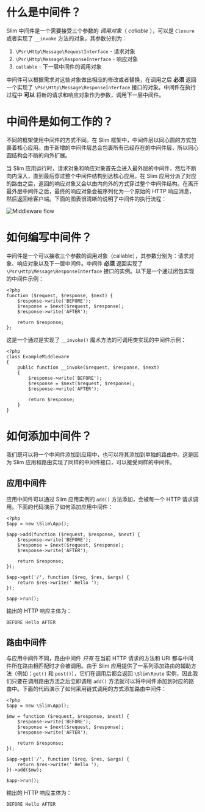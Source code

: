# 什么是中间件？

Slim 中间件是一个需要接受三个参数的 _调用对象_（ _callable_ ），可以是 `Closure` 或者实现了 `__invoke` 方法的对象，其参数分别为：

1. `\Psr\Http\Message\RequestInterface` - 请求对象
2. `\Psr\Http\Message\ResponseInterface` - 响应对象
3. `callable` - 下一层中间件的调用对象

中间件可以根据需求对这些对象做出相应的修改或者替换，在调用之后 **必须** 返回一个实现了 `\Psr\Http\Message\ResponseInterface` 接口的对象。中间件在执行过程中 **可以** 将新的请求和响应对象作为参数，调用下一层中间件。

# 中间件是如何工作的？

不同的框架使用中间件的方式不同。在 Slim 框架中，中间件层以同心圆的方式包裹着核心应用。由于新增的中间件层总会包裹所有已经存在的中间件层，所以同心圆结构会不断的向外扩展。

当 Slim 应用运行时，请求对象和响应对象首先会进入最外层的中间件，然后不断向内深入，直到最后穿过整个中间件结构到达核心应用。在 Slim 应用分派了对应的路由之后，返回的响应对象又会以由内向外的方式穿过整个中间件结构。在离开最外层中间件之后，最终的响应对象会被序列化为一个原始的 HTTP 响应消息，然后返回给客户端。下面的图表很清晰的说明了中间件的执行流程：

![Middleware flow](/images/middleware.png 'Middleware')

# 如何编写中间件？

中间件是一个可以接收三个参数的调用对象（callable），其参数分别为：请求对象、响应对象以及下一层中间件。中间件 **必须** 返回实现了 `\Psr\Http\Message\ResponseInterface` 接口的实例。以下是一个通过闭包实现的中间件示例：

    <?php
    function ($request, $response, $next) {
        $response->write('BEFORE');
        $response = $next($request, $response);
        $response->write('AFTER');

        return $response;
    };

这是一个通过是实现了 `__invoke()` 魔术方法的可调用类实现的中间件示例：

    <?php
    class ExampleMiddleware
    {
        public function __invoke($request, $response, $next)
        {
            $response->write('BEFORE');
            $response = $next($request, $response);
            $response->write('AFTER');

            return $response;
        }
    }

# 如何添加中间件？

我们既可以将一个中间件添加到应用中，也可以将其添加到单独的路由中。这是因为 Slim 应用和路由实现了同样的中间件接口，可以接受同样的中间件。

## 应用中间件

应用中间件可以通过 Slim 应用实例的 `add()` 方法添加，会被每一个 HTTP 请求调用。下面的代码演示了如何添加应用中间件：

    <?php
    $app = new \Slim\App();

    $app->add(function ($request, $response, $next) {
        $response->write('BEFORE');
        $response = $next($request, $response);
        $response->write('AFTER');

        return $response;
    });

    $app->get('/', function ($req, $res, $args) {
        return $res->write(' Hello ');
    });

    $app->run();

输出的 HTTP 响应主体为：

    BEFORE Hello AFTER

## 路由中间件

与应用中间件不同，路由中间件 _只有_ 在当前 HTTP 请求的方法和 URI 都与中间件所在路由相匹配时才会被调用。由于 Slim 应用提供了一系列添加路由的辅助方法（例如：`get()` 和 `post()`），它们在调用后都会返回 `\Slim\Route` 实例，因此我们只要在调用路由方法之后立即调用 `add()` 方法就可以将中间件添加到对应的路由中。下面的代码演示了如何采用链式调用的方式添加路由中间件：

    <?php
    $app = new \Slim\App();

    $mw = function ($request, $response, $next) {
        $response->write('BEFORE');
        $response = $next($request, $response);
        $response->write('AFTER');

        return $response;
    });

    $app->get('/', function ($req, $res, $args) {
        return $res->write(' Hello ');
    })->add($mw);

    $app->run();

输出的 HTTP 响应主体为：

    BEFORE Hello AFTER
